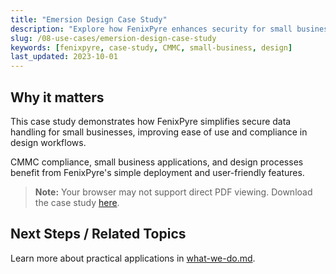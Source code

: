 ```yaml
---
title: "Emersion Design Case Study"
description: "Explore how FenixPyre enhances security for small businesses in design and compliance scenarios like CMMC."
slug: /08-use-cases/emersion-design-case-study
keywords: [fenixpyre, case-study, CMMC, small-business, design]
last_updated: 2023-10-01
---
```


## Why it matters
This case study demonstrates how FenixPyre simplifies secure data handling for small businesses, improving ease of use and compliance in design workflows.

CMMC compliance, small business applications, and design processes benefit from FenixPyre's simple deployment and user-friendly features.

> **Note:** Your browser may not support direct PDF viewing. Download the case study [here](https://cdn.document360.io/020d5947-532e-4bc4-b091-0dbe6e5b5465/Images/Documentation/Anchor%20Emersion%20Design%20Case%20Study.pdf).

## Next Steps / Related Topics
Learn more about practical applications in [what-we-do.md](/01-overview/what-we-do).
